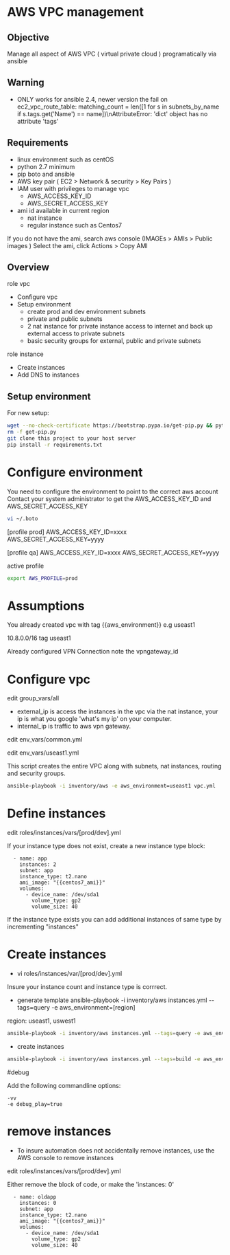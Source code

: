 # AWS VPC management

## Objective
Manage all aspect of AWS VPC ( virtual private cloud ) programatically via ansible

## Warning
- ONLY works for ansible 2.4, newer version the fail on ec2_vpc_route_table:
  matching_count = len([1 for s in subnets_by_name if s.tags.get('Name') == name])\nAttributeError: 'dict' object has no attribute 'tags'

## Requirements
- linux environment such as centOS
- python 2.7 minimum
- pip boto and ansible
- AWS key pair ( EC2 > Network & security > Key Pairs )
- IAM user with privileges to manage vpc
  - AWS_ACCESS_KEY_ID
  - AWS_SECRET_ACCESS_KEY
- ami id available in current region
  - nat instance
  - regular instance such as Centos7

If you do not have the ami, search aws console (IMAGEs > AMIs > Public images )
Select the ami, click Actions > Copy AMI

## Overview
role vpc
- Configure vpc
- Setup environment
  - create prod and dev environment subnets
  - private and public subnets
  - 2 nat instance for private instance access to internet and back up external access to private subnets
  - basic security groups for external, public and private subnets

role instance
- Create instances
- Add DNS to instances


## Setup environment

For new setup:

```sh
wget --no-check-certificate https://bootstrap.pypa.io/get-pip.py && python get-pip.py
rm -f get-pip.py
git clone this project to your host server
pip install -r requirements.txt
```

# Configure environment

You need to configure the environment to point to the correct aws account
Contact your system administrator to get the AWS_ACCESS_KEY_ID and AWS_SECRET_ACCESS_KEY
 

```sh
vi ~/.boto
```

[profile prod]
AWS_ACCESS_KEY_ID=xxxx
AWS_SECRET_ACCESS_KEY=yyyy

[profile qa]
AWS_ACCESS_KEY_ID=xxxx
AWS_SECRET_ACCESS_KEY=yyyy

active profile
```sh
export AWS_PROFILE=prod
```

# Assumptions

You already created vpc with tag {{aws_environment}} e.g useast1

10.8.0.0/16 tag useast1

Already configured VPN Connection note the vpngateway_id 

# Configure vpc

edit group_vars/all

- external_ip is access the instances in the vpc via the nat instance, your ip is what you google 'what's my ip' on your computer.
- internal_ip is traffic to aws vpn gateway.

edit env_vars/common.yml

edit env_vars/useast1.yml

This script creates the entire VPC along with subnets, nat instances, routing and security groups.
```sh
ansible-playbook -i inventory/aws -e aws_environment=useast1 vpc.yml
```

# Define instances

edit roles/instances/vars/[prod/dev].yml

If your instance type does not exist, create a new instance type block:
```
  - name: app
    instances: 2
    subnet: app
    instance_type: t2.nano
    ami_image: "{{centos7_ami}}"
    volumes:
      - device_name: /dev/sda1
        volume_type: gp2
        volume_size: 40
```
If the instance type exists you can add additional instances of same type by incrementing "instances"


# Create instances

- vi roles/instances/var/[prod/dev].yml

Insure your instance count and instance type is corrrect.

- generate template
ansible-playbook -i inventory/aws instances.yml --tags=query -e aws_environment=[region]

region: useast1, uswest1

```sh
ansible-playbook -i inventory/aws instances.yml --tags=query -e aws_environment=useast1 
```

- create instances
```sh
ansible-playbook -i inventory/aws instances.yml --tags=build -e aws_environment=useast1
```

#debug

Add the following commandline options:
```
-vv
-e debug_play=true

``` 
# remove instances

- To insure automation does not accidentally remove instances, use the AWS console to remove instances

edit roles/instances/vars/[prod/dev].yml

Either remove the block of code, or make the 'instances: 0'
```
  - name: oldapp
    instances: 0
    subnet: app
    instance_type: t2.nano
    ami_image: "{{centos7_ami}}"
    volumes:
      - device_name: /dev/sda1
        volume_type: gp2
        volume_size: 40
```
